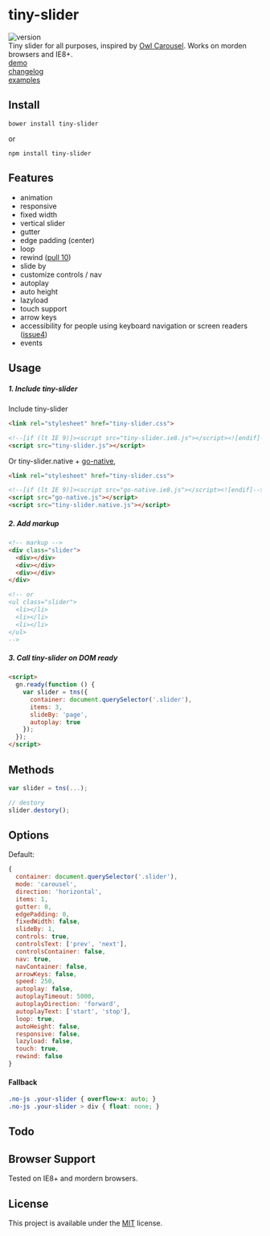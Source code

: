 # tiny-slider
![version](https://img.shields.io/badge/Version-1.0.0-green.svg)   
Tiny slider for all purposes, inspired by [Owl Carousel](http://owlcarousel.owlgraphic.com/).
Works on morden browsers and IE8+.   
[demo](http://creatiointl.org/william/tiny-slider/v1/demo/)   
[changelog](changelog.md)  
[examples](examples.md)  

## Install
```
bower install tiny-slider
```
or
```
npm install tiny-slider
```

## Features
- animation
- responsive
- fixed width
- vertical slider
- gutter
- edge padding (center)
- loop
- rewind ([pull 10](https://github.com/ganlanyuan/tiny-slider/pull/10))
- slide by
- customize controls / nav
- autoplay
- auto height
- lazyload
- touch support
- arrow keys
- accessibility for people using keyboard navigation or screen readers ([issue4](https://github.com/ganlanyuan/tiny-slider/issues/4))
- events

## Usage
##### 1. Include tiny-slider
Include tiny-slider
```html
<link rel="stylesheet" href="tiny-slider.css">

<!--[if (lt IE 9)]><script src="tiny-slider.ie8.js"></script><![endif]-->
<script src="tiny-slider.js"></script>
```
Or tiny-slider.native + [go-native](https://github.com/ganlanyuan/go-native),
```html
<link rel="stylesheet" href="tiny-slider.css">

<!--[if (lt IE 9)]><script src="go-native.ie8.js"></script><![endif]-->
<script src="go-native.js"></script>
<script src="tiny-slider.native.js"></script>
```
##### 2. Add markup
```html
<!-- markup -->
<div class="slider">
  <div></div>
  <div></div>
  <div></div>
</div>

<!-- or 
<ul class="slider">
  <li></li>
  <li></li>
  <li></li>
</ul> 
-->
```
##### 3. Call tiny-slider on DOM ready
```html
<script>
  gn.ready(function () {
    var slider = tns({
      container: document.querySelector('.slider'),
      items: 3,
      slideBy: 'page',
      autoplay: true
    });
  });
</script>
```
## Methods
```javascript
var slider = tns(...);

// destory
slider.destory();
```
## Options
Default:
```javascript
{
  container: document.querySelector('.slider'),
  mode: 'carousel',
  direction: 'horizontal',
  items: 1,
  gutter: 0,
  edgePadding: 0,
  fixedWidth: false,
  slideBy: 1,
  controls: true,
  controlsText: ['prev', 'next'],
  controlsContainer: false,
  nav: true,
  navContainer: false,
  arrowKeys: false,
  speed: 250,
  autoplay: false,
  autoplayTimeout: 5000,
  autoplayDirection: 'forward',
  autoplayText: ['start', 'stop'],
  loop: true,
  autoHeight: false,
  responsive: false,
  lazyload: false,
  touch: true,
  rewind: false
}
```

#### Fallback
```css
.no-js .your-slider { overflow-x: auto; }
.no-js .your-slider > div { float: none; }
```

## Todo


## Browser Support
Tested on IE8+ and mordern browsers.

## License
This project is available under the [MIT](https://opensource.org/licenses/mit-license.php) license.  
